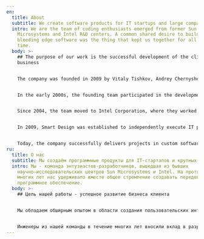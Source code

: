 ```yaml
---
en:
  title: About
  subtitle: We create software products for IT startups and large companies.
  intro: We are the team of coding enthusiasts emerged from former Sun
    Microsystems and Intel R&D centers. A common shared desire to build great
    bleeding edge software was the thing that kept us together for all this
    time.
  body: >-
    ## The purpose of our work is the successful development of the client's
    business


    The company was founded in 2009 by Vitaly Tishkov, Andrey Chernyshev, Nikolay Kuznetsov, and Oleg Mokhovikov, who previously worked at Sun Microsystems and Intel Corporation.


    In the early 2000s, the founding team participated in the development of various Java components. Andrey is a co-author of a patent related to Java testing.


    Since 2004, the team moved to Intel Corporation, where they worked on the virtual machine and libraries for an alternative Java implementation under the Apache License, Apache Harmony, and the Moxie JVM virtual machine. Oleg co-authored a [paper on the implementation of Moxie JVM](http://users.cecs.anu.edu.au/~steveb/pubs/papers/TR-CS-08-01.pdf). Upon completion of this project, the team was recognized with the Division Recognition Award by Intel President Craig R. Barrett. Later, the Apache Harmony codebase was used by Google in Android OS, so it is safe to say that the work done by the team is still being used by millions of people worldwide.


    In 2009, Smart Design was established to independently execute IT projects for both international and Russian clients.


    Today, the company successfully delivers projects in custom software development, Big Data, machine learning, and artificial intelligence, leveraging LLM (Large Language Models) to solve various customer challenges.
ru:
  title: О нас
  subtitle: Мы создаём программные продукты для IT-стартапов и крупных компаний.
  intro: Мы - команда энтузиастов-разработчиков, вышедшая из бывших
    научно-исследовательских центров Sun Microsystems и Intel. На протяжении
    многих лет нас удерживало вместе общее стремление создавать передовое
    программное обеспечение.
  body: >-
    ## Цель нашей работы - успешное развитие бизнеса клиента


    Мы обладаем обширным опытом в области создания пользовательских интерфейсов и backend разработки, кластеризации, обмена сообщениями, коммуникаций, распределенных вычислений, автоматизации тестирования.


    Инженеры из нашей команды в течение многих лет вносили вклад в разработку Java Development Kit, Java Compatibility Kit и Java Virtual Machine.
---
```

